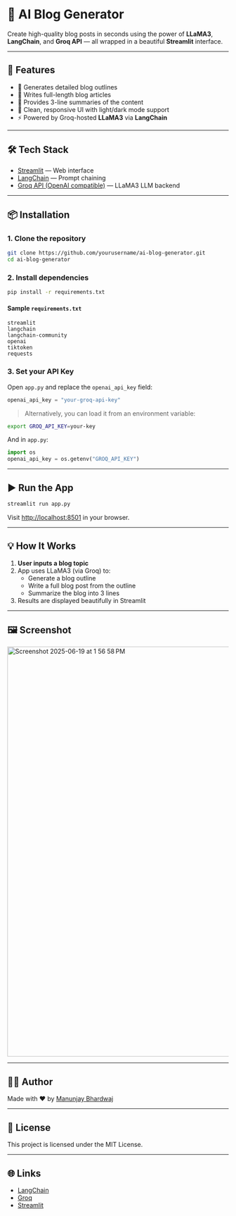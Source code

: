 # 🧠 AI Blog Generator

Create high-quality blog posts in seconds using the power of **LLaMA3**, **LangChain**, and **Groq API** — all wrapped in a beautiful **Streamlit** interface.

---

## 🚀 Features

- 🧩 Generates detailed blog outlines
- 📄 Writes full-length blog articles
- 🧠 Provides 3-line summaries of the content
- 🎨 Clean, responsive UI with light/dark mode support
- ⚡ Powered by Groq-hosted **LLaMA3** via **LangChain**

---

## 🛠 Tech Stack

- [Streamlit](https://streamlit.io/) — Web interface
- [LangChain](https://www.langchain.com/) — Prompt chaining
- [Groq API (OpenAI compatible)](https://groq.com/) — LLaMA3 LLM backend

---

## 📦 Installation

### 1. Clone the repository

```bash
git clone https://github.com/yourusername/ai-blog-generator.git
cd ai-blog-generator
```

### 2. Install dependencies

```bash
pip install -r requirements.txt
```

#### Sample `requirements.txt`

```text
streamlit
langchain
langchain-community
openai
tiktoken
requests
```

### 3. Set your API Key

Open `app.py` and replace the `openai_api_key` field:

```python
openai_api_key = "your-groq-api-key"
```

> Alternatively, you can load it from an environment variable:

```bash
export GROQ_API_KEY=your-key
```

And in `app.py`:

```python
import os
openai_api_key = os.getenv("GROQ_API_KEY")
```

---

## ▶️ Run the App

```bash
streamlit run app.py
```

Visit [http://localhost:8501](http://localhost:8501) in your browser.

---

## 💡 How It Works

1. **User inputs a blog topic**
2. App uses LLaMA3 (via Groq) to:
   - Generate a blog outline
   - Write a full blog post from the outline
   - Summarize the blog into 3 lines
3. Results are displayed beautifully in Streamlit

---

## 🖼 Screenshot
<img width="931" alt="Screenshot 2025-06-19 at 1 56 58 PM" src="https://github.com/user-attachments/assets/a510cbf7-0caa-4a99-af94-9bf4d209addc" />


---

## 👨‍💻 Author

Made with ❤️ by [Manunjay Bhardwaj](https://github.com/ManunjayBhardwaj)

---

## 📜 License

This project is licensed under the MIT License.

---

## 🌐 Links

- [LangChain](https://www.langchain.com/)
- [Groq](https://groq.com/)
- [Streamlit](https://streamlit.io/)
